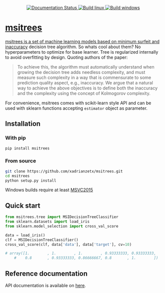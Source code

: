 <p align="center">
<a href='https://msitrees.readthedocs.io/en/latest/?badge=latest'>
    <img src='https://readthedocs.org/projects/msitrees/badge/?version=latest' alt='Documentation Status' />
</a>

<a href='https://github.com/xadrianzetx/msitrees/actions'>
    <img src='https://github.com/xadrianzetx/msitrees/workflows/Linux%20build/badge.svg' alt='Build linux' />

<a href='https://github.com/xadrianzetx/msitrees/actions'>
    <img src='https://github.com/xadrianzetx/msitrees/workflows/Windows%20build/badge.svg' alt='Build windows' />
    
</p>

# msitrees

msitrees is a set of machine learning models based on [minimum surfeit and inaccuracy](https://ieeexplore.ieee.org/document/8767915) decision tree algorithm. So whats cool about them? No hyperparameters to optimize for base learner. Tree is regularized internally to avoid overfitting by design. Quoting authors of the paper:

> To achieve this, the algorithm must automatically understand when growing the decision tree adds needless complexity, and must
> measure such complexity in a way that is commensurate to some prediction quality aspect, e.g., inaccuracy. We argue that a
> natural way to achieve the above objectives is to define both the inaccuracy and the complexity using the concept of Kolmogorov
> complexity.

For convenience, msitrees comes with scikit-learn style API and can be used with sklearn functions accepting ```estimator``` object as parameter.

## Installation

### With pip

```bash
pip install msitrees
```

### From source

```bash
git clone https://github.com/xadrianzetx/msitrees.git
cd msitrees
python setup.py install
```

Windows builds require at least [MSVC2015](https://www.microsoft.com/en-gb/download/details.aspx?id=48145)

## Quick start

```python
from msitrees.tree import MSIDecisionTreeClassifier
from sklearn.datasets import load_iris
from sklearn.model_selection import cross_val_score

data = load_iris()
clf = MSIDecisionTreeClassifier()
cross_val_score(clf, data['data'], data['target'], cv=10)

# array([1.        , 1.        , 1.        , 0.93333333, 0.93333333,
    #    0.8       , 0.93333333, 0.86666667, 0.8       , 1.        ])
```

## Reference documentation

API documentation is available on [here](https://msitrees.readthedocs.io/en/latest/index.html).
